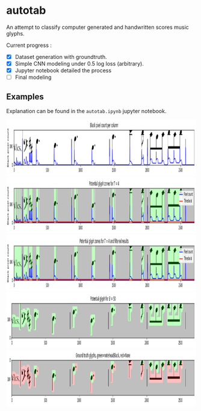 # autotab
An attempt to classify computer generated and handwritten scores music glyphs. 

Current progress : 
- [x] Dataset generation with groundtruth.
- [x] Simple CNN modeling under 0.5 log loss (arbitrary).
- [x] Jupyter notebook detailed the process
- [ ] Final modeling

## Examples
Explanation can be found in the `autotab.ipynb` jupyter notebook.

<p align="center">
<img src=pictures/bin_count.png width="1000" height="150"> 
<img src=pictures/pre_filter.png width="1000" height="150"> 
<img src=pictures/filter.png width="1000" height="150">   
<img src=pictures/potential_glyph_areas.png width="1000" height="150">
<img src=pictures/groundtruths.png width="1000" height="150">
</p>
